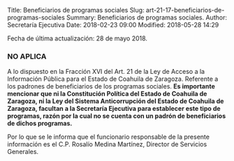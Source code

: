 Title: Beneficiarios de programas sociales
Slug: art-21-17-beneficiarios-de-programas-sociales
Summary: Beneficiarios de programas sociales.
Author: Secretaría Ejecutiva
Date: 2018-02-23 09:00
Modified: 2018-05-28 14:29


Fecha de última actualización: 28 de mayo 2018.

### NO APLICA

A lo dispuesto en la Fracción XVI del Art. 21 de la Ley de Acceso a la
Información Pública para el Estado de Coahuila de Zaragoza. Referente a
los padrones de beneficiarios de los programas sociales. **Es importante
mencionar que ni la Constitución Política del Estado de Coahuila de
Zaragoza, ni la Ley del Sistema Anticorrupción del Estado de Coahuila
de Zaragoza, facultan a la Secretaría Ejecutiva  para establecer este
tipo de programas, razón por la cual no se cuenta con un padrón de
beneficiarios de dichos programas.**

Por lo que se le informa que el funcionario responsable de la presente
información es el C.P. Rosalío Medina Martínez, Director de Servicios
Generales.
